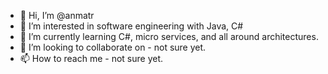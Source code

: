 - 👋 Hi, I’m @anmatr
- 👀 I’m interested in software engineering with Java, C#
- 🌱 I’m currently learning C#, micro services, and all around architectures.
- 💞️ I’m looking to collaborate on - not sure yet.
- 📫 How to reach me - not sure yet.

<!---
anmatr/anmatr is a ✨ special ✨ repository because its `README.md` (this file) appears on your GitHub profile.
You can click the Preview link to take a look at your changes.
--->
